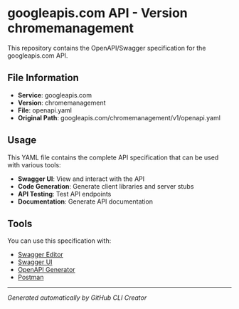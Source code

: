 # googleapis.com API - Version chromemanagement

This repository contains the OpenAPI/Swagger specification for the googleapis.com API.

## File Information

- **Service**: googleapis.com
- **Version**: chromemanagement
- **File**: openapi.yaml
- **Original Path**: googleapis.com/chromemanagement/v1/openapi.yaml

## Usage

This YAML file contains the complete API specification that can be used with various tools:

- **Swagger UI**: View and interact with the API
- **Code Generation**: Generate client libraries and server stubs
- **API Testing**: Test API endpoints
- **Documentation**: Generate API documentation

## Tools

You can use this specification with:

- [Swagger Editor](https://editor.swagger.io/)
- [Swagger UI](https://swagger.io/tools/swagger-ui/)
- [OpenAPI Generator](https://openapi-generator.tech/)
- [Postman](https://www.postman.com/)

---

*Generated automatically by GitHub CLI Creator*
